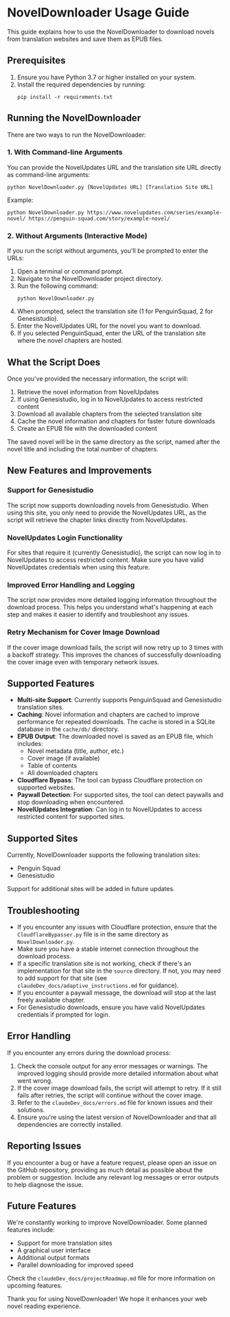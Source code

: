 # NovelDownloader Usage Guide

This guide explains how to use the NovelDownloader to download novels from translation websites and save them as EPUB files.

## Prerequisites

1. Ensure you have Python 3.7 or higher installed on your system.
2. Install the required dependencies by running:
   ```
   pip install -r requirements.txt
   ```

## Running the NovelDownloader

There are two ways to run the NovelDownloader:

### 1. With Command-line Arguments

You can provide the NovelUpdates URL and the translation site URL directly as command-line arguments:

```
python NovelDownloader.py [NovelUpdates URL] [Translation Site URL]
```

Example:
```
python NovelDownloader.py https://www.novelupdates.com/series/example-novel/ https://penguin-squad.com/story/example-novel/
```

### 2. Without Arguments (Interactive Mode)

If you run the script without arguments, you'll be prompted to enter the URLs:

1. Open a terminal or command prompt.
2. Navigate to the NovelDownloader project directory.
3. Run the following command:
   ```
   python NovelDownloader.py
   ```
4. When prompted, select the translation site (1 for PenguinSquad, 2 for Genesistudio).
5. Enter the NovelUpdates URL for the novel you want to download.
6. If you selected PenguinSquad, enter the URL of the translation site where the novel chapters are hosted.

## What the Script Does

Once you've provided the necessary information, the script will:

1. Retrieve the novel information from NovelUpdates
2. If using Genesistudio, log in to NovelUpdates to access restricted content
3. Download all available chapters from the selected translation site
4. Cache the novel information and chapters for faster future downloads
5. Create an EPUB file with the downloaded content

The saved novel will be in the same directory as the script, named after the novel title and including the total number of chapters.

## New Features and Improvements

### Support for Genesistudio

The script now supports downloading novels from Genesistudio. When using this site, you only need to provide the NovelUpdates URL, as the script will retrieve the chapter links directly from NovelUpdates.

### NovelUpdates Login Functionality

For sites that require it (currently Genesistudio), the script can now log in to NovelUpdates to access restricted content. Make sure you have valid NovelUpdates credentials when using this feature.

### Improved Error Handling and Logging

The script now provides more detailed logging information throughout the download process. This helps you understand what's happening at each step and makes it easier to identify and troubleshoot any issues.

### Retry Mechanism for Cover Image Download

If the cover image download fails, the script will now retry up to 3 times with a backoff strategy. This improves the chances of successfully downloading the cover image even with temporary network issues.

## Supported Features

- **Multi-site Support**: Currently supports PenguinSquad and Genesistudio translation sites.
- **Caching**: Novel information and chapters are cached to improve performance for repeated downloads. The cache is stored in a SQLite database in the `cache/db/` directory.
- **EPUB Output**: The downloaded novel is saved as an EPUB file, which includes:
  - Novel metadata (title, author, etc.)
  - Cover image (if available)
  - Table of contents
  - All downloaded chapters
- **Cloudflare Bypass**: The tool can bypass Cloudflare protection on supported websites.
- **Paywall Detection**: For supported sites, the tool can detect paywalls and stop downloading when encountered.
- **NovelUpdates Integration**: Can log in to NovelUpdates to access restricted content for supported sites.

## Supported Sites

Currently, NovelDownloader supports the following translation sites:
- Penguin Squad
- Genesistudio

Support for additional sites will be added in future updates.

## Troubleshooting

- If you encounter any issues with Cloudflare protection, ensure that the `CloudflareBypasser.py` file is in the same directory as `NovelDownloader.py`.
- Make sure you have a stable internet connection throughout the download process.
- If a specific translation site is not working, check if there's an implementation for that site in the `source` directory. If not, you may need to add support for that site (see `claudeDev_docs/adaptive_instructions.md` for guidance).
- If you encounter a paywall message, the download will stop at the last freely available chapter.
- For Genesistudio downloads, ensure you have valid NovelUpdates credentials if prompted for login.

## Error Handling

If you encounter any errors during the download process:

1. Check the console output for any error messages or warnings. The improved logging should provide more detailed information about what went wrong.
2. If the cover image download fails, the script will attempt to retry. If it still fails after retries, the script will continue without the cover image.
3. Refer to the `claudeDev_docs/errors.md` file for known issues and their solutions.
4. Ensure you're using the latest version of NovelDownloader and that all dependencies are correctly installed.

## Reporting Issues

If you encounter a bug or have a feature request, please open an issue on the GitHub repository, providing as much detail as possible about the problem or suggestion. Include any relevant log messages or error outputs to help diagnose the issue.

## Future Features

We're constantly working to improve NovelDownloader. Some planned features include:
- Support for more translation sites
- A graphical user interface
- Additional output formats
- Parallel downloading for improved speed

Check the `claudeDev_docs/projectRoadmap.md` file for more information on upcoming features.

Thank you for using NovelDownloader! We hope it enhances your web novel reading experience.